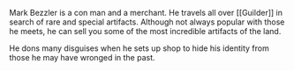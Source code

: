 Mark Bezzler is a con man and a merchant. He travels all over [[Guilder]] in search of rare and special artifacts. Although not always popular with those he meets, he can sell you some of the most incredible artifacts of the land. 

He dons many disguises when he sets up shop to hide his identity from those he may have wronged in the past.